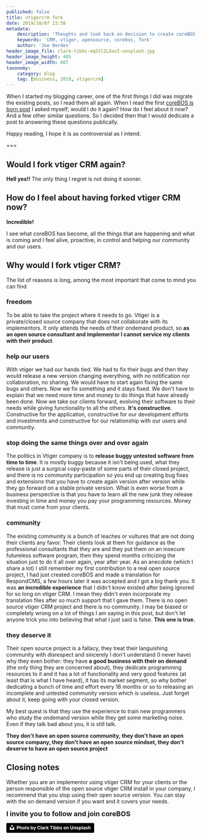 ```yaml
---
published: false
title: vtigercrm fork
date: 2019/10/07 13:58
metadata:
    description: 'Thoughts and look back on decision to create coreBOS'
    keywords: 'CRM, vtiger, opensource, corebos, fork'
    author: 'Joe Bordes'
header_image_file: clark-tibbs-oqStl2L5oxI-unsplash.jpg
header_image_height: 405
header_image_width: 607
taxonomy:
    category: blog
    tag: [business, 2019, vtigercrm]
---
```


When I started my blogging career, one of the first things I did was migrate the existing posts, so I read them all again. When I read the first [coreBOS is born post](../corebos-is-born) I asked myself; would I do it again? How do I feel about it now? And a few other similar questions. So I decided then that I would dedicate a post to answering these questions publically.

Happy reading, I hope it is as controversial as I intend.

===

## Would I fork vtiger CRM again?

**Hell yes!!** The only thing I regret is not doing it sooner.

## How do I feel about having forked vtiger CRM now?

**Incredible!**

I see what coreBOS has become, all the things that are happening and what is coming and I feel alive, proactive, in control and helping our community and our users.

## Why would I fork vtiger CRM?

The list of reasons is long, among the most important that come to mind you can find

### freedom

To be able to take the project where it needs to go. Vtiger is a private/closed source company that does not collaborate with its implementors. It only attends the needs of their ondemand product, so **as an open source consultant and implementor I cannot service my clients with their product**.

### help our users

With vtiger we had our hands tied. We had to fix their bugs and then they would release a new version changing everything, with no notification nor collaboration, no sharing. We would have to start again fixing the same bugs and others. Now we fix something and it stays fixed. We don't have to explain that we need more time and money to do things that have already been done. Now we take our clients forward, evolving their software to their needs while giving functionality to all the others. **It's constructive.** Constructive for the application, constructive for our development efforts and investments and constructive for our relationship with our users and community.

### stop doing the same things over and over again

The politics in Vtiger company is to **release buggy untested software from time to time**. It is mostly buggy because it isn't being used, what they release is just a surgical copy-paste of some parts of their closed project, and there is no community participation so you end up creating bug fixes and extensions that you have to create again version after version while they go forward on a stable private version. What is even worse from a business perspective is that you have to learn all the new junk they release investing in time and money you pay your programming resources. Money that must come from your clients. 

### community

The existing community is a bunch of leaches or vultures that are not doing their clients any favor. Their clients look at them for guidance as the professional consultants that they are and they put them on an insecure futureless software program, then they spend months criticizing the situation just to do it all over again, year after year. As an anecdote (which I share a lot) I still remember my first contribution to a real open source project, I had just created coreBOS and made a translation for RespondCMS, a few hours later it was accepted and I got a big thank you. It was **an incredible experience** that I didn't know existed after being ignored for so long on vtiger CRM. I mean they didn't even incorporate my translation files after so much support that I gave them. There is no open source vtiger CRM project and there is no community. I may be biased or completely wrong on a lot of things I am saying in this post, but don't let anyone trick you into believing that what I just said is false. **This one is true.**

### they deserve it

Their open source project is a fallacy, they treat their languishing community with disrespect and sincerely I don't understand (I never have) why they even bother: they have **a good business with their on demand** (the only thing they are concerned about), they dedicate programming resources to it and it has a lot of functionality and very good features (at least that is what I have heard), it has its market segment, so why bother dedicating a bunch of time and effort every 18 months or so to releasing an incomplete and untested community version which is useless. Just forget about it, keep going with your closed version.

My best quest is that they use the experience to train new programmers who study the ondemand version while they get some marketing noise. Even if they talk bad about you, it is still talk.

**They don't have an open source community, they don't have an open source company, they don't have an open source mindset, they don't deserve to have an open source project**

## Closing notes

Whether you are an implementor using vtiger CRM for your clients  or the person responsible of the open source vtiger CRM install in your company, I recommend that you stop using their open source version. You can stay with the on demand version if you want and it covers your needs.

**<span style="font-size:large">I invite you to follow and join coreBOS</span>**

<a style="background-color:black;color:white;text-decoration:none;padding:4px 6px;font-family:-apple-system, BlinkMacSystemFont, &quot;San Francisco&quot;, &quot;Helvetica Neue&quot;, Helvetica, Ubuntu, Roboto, Noto, &quot;Segoe UI&quot;, Arial, sans-serif;font-size:12px;font-weight:bold;line-height:1.2;display:inline-block;border-radius:3px" href="https://unsplash.com/@clarktibbs?utm_medium=referral&amp;utm_campaign=photographer-credit&amp;utm_content=creditBadge" target="_blank" rel="noopener noreferrer" title="Download free do whatever you want high-resolution photos from Clark Tibbs"><span style="display:inline-block;padding:2px 3px"><svg xmlns="http://www.w3.org/2000/svg" style="height:12px;width:auto;position:relative;vertical-align:middle;top:-2px;fill:white" viewBox="0 0 32 32"><title>unsplash-logo</title><path d="M10 9V0h12v9H10zm12 5h10v18H0V14h10v9h12v-9z"></path></svg></span><span style="display:inline-block;padding:2px 3px">Photo by Clark Tibbs on Unsplash</span></a>
